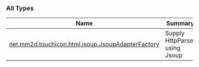 

### All Types

| Name | Summary |
|---|---|
| [net.mm2d.touchicon.html.jsoup.JsoupAdapterFactory](../net.mm2d.touchicon.html.jsoup/-jsoup-adapter-factory/index.md) | Supply HttpParser using Jsoup |
